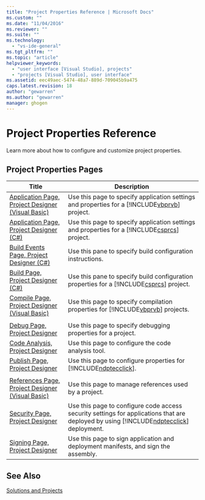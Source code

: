 ```yaml
---
title: "Project Properties Reference | Microsoft Docs"
ms.custom: ""
ms.date: "11/04/2016"
ms.reviewer: ""
ms.suite: ""
ms.technology: 
  - "vs-ide-general"
ms.tgt_pltfrm: ""
ms.topic: "article"
helpviewer_keywords: 
  - "user interface [Visual Studio], projects"
  - "projects [Visual Studio], user interface"
ms.assetid: eec49aec-5474-48a7-889d-709045b9a475
caps.latest.revision: 18
author: "gewarren"
ms.author: "gewarren"
manager: ghogen
---
```

# Project Properties Reference
Learn more about how to configure and customize project properties.  
  
## Project Properties Pages  
  
|Title|Description|  
|-----------|-----------------|  
|[Application Page, Project Designer (Visual Basic)](../../ide/reference/application-page-project-designer-visual-basic.md)|Use this page to specify application settings and properties for a [!INCLUDE[vbprvb](../../code-quality/includes/vbprvb_md.md)] project.|  
|[Application Page, Project Designer (C#)](../../ide/reference/application-page-project-designer-csharp.md)|Use this page to specify application settings and properties for a [!INCLUDE[csprcs](../../data-tools/includes/csprcs_md.md)] project.|  
|[Build Events Page, Project Designer (C#)](../../ide/reference/build-events-page-project-designer-csharp.md)|Use this pane to specify build configuration instructions.|  
|[Build Page, Project Designer (C#)](../../ide/reference/build-page-project-designer-csharp.md)|Use this pane to specify build configuration properties for a [!INCLUDE[csprcs](../../data-tools/includes/csprcs_md.md)] project.|  
|[Compile Page, Project Designer (Visual Basic)](../../ide/reference/compile-page-project-designer-visual-basic.md)|Use this page to specify compilation properties for [!INCLUDE[vbprvb](../../code-quality/includes/vbprvb_md.md)] projects.|  
|||  
|[Debug Page, Project Designer](../../ide/reference/debug-page-project-designer.md)|Use this page to specify debugging properties for a project.|  
|[Code Analysis, Project Designer](../../ide/reference/code-analysis-project-designer.md)|Use this page to configure the code analysis tool.|  
|[Publish Page, Project Designer](../../ide/reference/publish-page-project-designer.md)|Use this page to configure properties for [!INCLUDE[ndptecclick](../../deployment/includes/ndptecclick_md.md)].|  
|||  
|[References Page, Project Designer (Visual Basic)](../../ide/reference/references-page-project-designer-visual-basic.md)|Use this page to manage references used by a project.|  
|[Security Page, Project Designer](../../ide/reference/security-page-project-designer.md)|Use this page to configure code access security settings for applications that are deployed by using [!INCLUDE[ndptecclick](../../deployment/includes/ndptecclick_md.md)] deployment.|  
|[Signing Page, Project Designer](../../ide/reference/signing-page-project-designer.md)|Use this page to sign application and deployment manifests, and sign the assembly.|  
  
## See Also  
 [Solutions and Projects](../../ide/solutions-and-projects-in-visual-studio.md)
